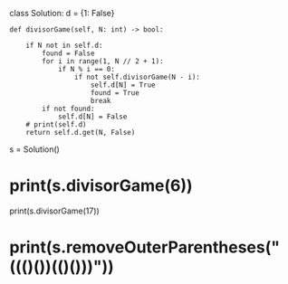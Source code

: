 class Solution:
    d = {1: False}

    def divisorGame(self, N: int) -> bool:

        if N not in self.d:
            found = False
            for i in range(1, N // 2 + 1):
                if N % i == 0:
                    if not self.divisorGame(N - i):
                        self.d[N] = True
                        found = True
                        break
            if not found:
                self.d[N] = False
        # print(self.d)
        return self.d.get(N, False)


s = Solution()
# print(s.divisorGame(6))
print(s.divisorGame(17))
# print(s.removeOuterParentheses("((()())(()()))"))
